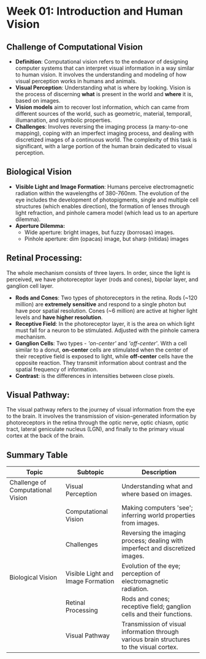# Week 01: Introduction and Human Vision


## **Challenge of Computational Vision**

   - **Definition**: Computational vision refers to the endeavor of designing computer systems that can interpret visual information in a way similar to human vision. It involves the understanding and modeling of how visual perception works in humans and animals.
   - **Visual Perception**: Understanding what is where by looking. Vision is the process of discerning **what** is present in the world and **where** it is, based on images.
   - **Vision models** aim to recover lost information, which can came from different sources of the world, such as geometric, material, temporall, illumanation, and symbolic properties.
   - **Challenges**: Involves reversing the imaging process (a many-to-one mapping), coping with an imperfect imaging process, and dealing with discretized images of a continuous world. The complexity of this task is significant, with a large portion of the human brain dedicated to visual perception.

## **Biological Vision**
   - **Visible Light and Image Formation**: Humans perceive electromagnetic radiation within the wavelengths of 380-760nm. The evolution of the eye includes the development of photopigments, single and multiple cell structures (which enables direction), the formation of lenses through light refraction, and pinhole camera model (which lead us to an aperture dilemma).
   - **Aperture Dilemma:**
        - Wide aperture: bright images, but fuzzy (borrosas) images.
        - Pinhole aperture: dim (opacas) image, but sharp (nitidas) images

## **Retinal Processing**:

The whole mechanism consists of three layers. In order, since the light is perceived, we have photoreceptor layer (rods and cones), bipolar layer, and ganglion cell layer.

- **Rods and Cones**: Two types of photoreceptors in the retina. Rods (~120 million) are **extremely sensitive** and respond to a single photon but have poor spatial resolution. Cones (~6 million) are active at higher light levels and **have higher resolution**.
- **Receptive Field**: In the photoreceptor layer, it is the area on which light must fall for a neuron to be stimulated. Adjusted with the pinhole camera mechanism.
- **Ganglion Cells**: Two types - *'on-center'* and *'off-center'*.
With a cell similar to a donut, **on-center** cells are stimulated when the center of their receptive field is exposed to light, while **off-center** cells have the opposite reaction. They transmit information about contrast and the spatial frequency of information.
- **Contrast**: is the differences in intensities between close pixels.

## **Visual Pathway**: 

The visual pathway refers to the journey of visual information from the eye to the brain. It involves the transmission of vision-generated information by photoreceptors in the retina through the optic nerve, optic chiasm, optic tract, lateral geniculate nucleus (LGN), and finally to the primary visual cortex at the back of the brain. 

## Summary Table

| Topic | Subtopic | Description |
|-------|----------|-------------|
| Challenge of Computational Vision | Visual Perception | Understanding what and where based on images. |
|  | Computational Vision | Making computers 'see'; inferring world properties from images. |
|  | Challenges | Reversing the imaging process; dealing with imperfect and discretized images. |
| Biological Vision | Visible Light and Image Formation | Evolution of the eye; perception of electromagnetic radiation. |
|  | Retinal Processing | Rods and cones; receptive field; ganglion cells and their functions. |
|  | Visual Pathway | Transmission of visual information through various brain structures to the visual cortex. |
